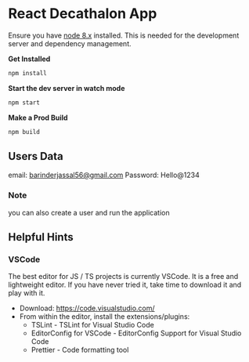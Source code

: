 # React Decathalon App

Ensure you have [node 8.x](https://nodejs.org/dist/latest-v8.x/) installed. This is needed for the development server and dependency management.

**Get Installed**

```sh
npm install
```

**Start the dev server in watch mode**

```sh
npm start
```

**Make a Prod Build**

```sh
npm build
```

## Users Data

email: barinderjassal56@gmail.com
Password: Hello@1234

### Note

you can also create a user and run the application

## Helpful Hints

### VSCode

The best editor for JS / TS projects is currently VSCode. It is a free and lightweight editor. If you have never tried it, take time to download it and play with it.

- Download: https://code.visualstudio.com/
- From within the editor, install the extensions/plugins:
  - TSLint - TSLint for Visual Studio Code
  - EditorConfig for VSCode - EditorConfig Support for Visual Studio Code
  - Prettier - Code formatting tool
